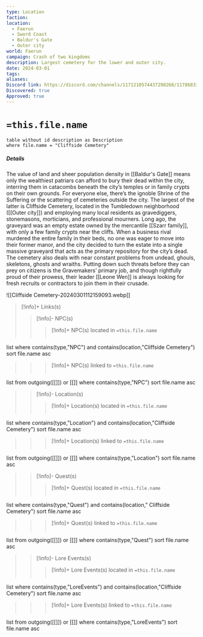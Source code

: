 ```yaml
---
type: Location
faction: 
location:
  - Faerun
  - Sword Coast
  - Baldur's Gate
  - Outer city
world: Faerun
campaign: Crash of two kingdoms
description: Largest cemetery for the lower and outer city.
date: 2024-03-01
tags: 
aliases: 
Discord link: https://discord.com/channels/1171210574437298268/1178683320419233823
Discovered: true
Approved: true
---
```

# `=this.file.name`
```dataview
table without id description as Description
where file.name = "Cliffside Cemetery"
```
##### Details

The value of land and sheer population density in [[Baldur's Gate]]   means only the wealthiest patriars can afford to bury their dead within the city, interring them in catacombs beneath the city’s temples or in family crypts on their own grounds. For everyone else, there’s the ignoble Shrine of the Suffering or the scattering of cemeteries outside the city. The largest of the latter is Cliffside Cemetery, located in the Tumbledown  neighborhood ([[Outer city]]) and employing many local residents as gravediggers, stonemasons, morticians, and professional mourners. Long ago, the graveyard was an empty estate owned by the mercantile [[Szarr family]], with only a few family crypts near the cliffs. When a business rival murdered the entire family in their beds, no one was eager to move into their former manor, and the city decided to turn the estate into a single massive graveyard that acts as the primary repository for the city’s dead. The cemetery also deals with near constant problems from undead, ghouls, skeletons, ghosts and wraiths. Putting down such threats before they can prey on citizens is the Gravemakers’ primary job, and though rightfully proud of their prowess, their leader [[Leone Wen]] is always looking for fresh recruits or contractors to join them in their crusade.

![[Cliffside Cemetery-20240301112159093.webp]]

>[!info]+ Links(s) 
>>[!info]- NPC(s) 
>>>[!info]+ NPC(s) located in  `=this.file.name`
>>>```dataview
list 
where contains(type,"NPC") and  contains(location,"Cliffside Cemetery")
sort file.name asc
>>
>>>[!info]+ NPC(s) linked to `=this.file.name`
>>>```dataview
list from outgoing([[]]) or [[]]
where contains(type,"NPC")
sort file.name asc
>
>>[!info]- Location(s) 
>>>[!info]+ Location(s) located in `=this.file.name`
>>>```dataview
list 
where contains(type,"Location") and  contains(location,"Cliffside Cemetery")
sort file.name asc
>>
>>>[!info]+ Location(s) linked to `=this.file.name`
>>>```dataview
list from outgoing([[]]) or [[]]
where contains(type,"Location")
sort file.name asc
>
>>[!info]- Quest(s) 
>>>[!info]+ Quest(s) located in `=this.file.name`
>>>```dataview
list 
where contains(type,"Quest") and  contains(location," Cliffside Cemetery")
sort file.name asc
>>
>>>[!info]+ Quest(s) linked to `=this.file.name`
>>>```dataview
list from outgoing([[]]) or [[]]
where contains(type,"Quest")
sort file.name asc
>
>>[!info]- Lore Events(s) 
>>>[!info]+ Lore Events(s) located in `=this.file.name`
>>>```dataview
list 
where contains(type,"LoreEvents") and  contains(location,"Cliffside Cemetery")
sort file.name asc
>>
>>>[!info]+ Lore Events(s) linked to `=this.file.name`
>>>```dataview
list from outgoing([[]]) or [[]]
where contains(type,"LoreEvents")
sort file.name asc